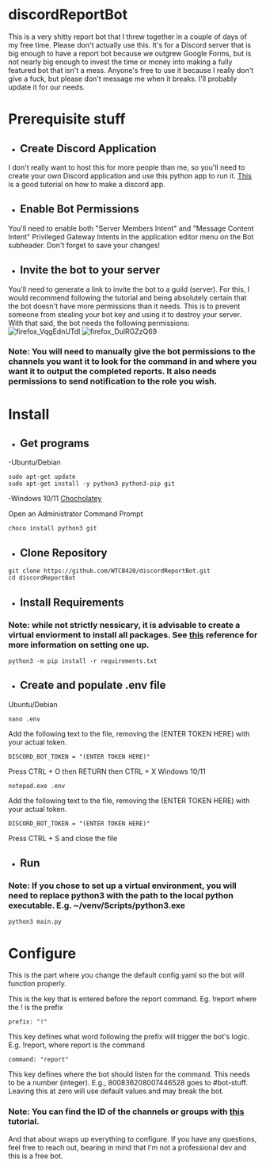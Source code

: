 # discordReportBot
This is a very shitty report bot that I threw together in a couple of days of my free time. Please don't actually use this. It's for a Discord server that is big enough to have a report bot because we outgrew Google Forms, but is not nearly big enough to invest the time or money into making a fully featured bot that isn't a mess. Anyone's free to use it because I really don't give a fuck, but please don't message me when it breaks. I'll probably update it for our needs.
# Prerequisite stuff
- ## Create Discord Application
I don't really want to host this for more people than me, so you'll need to create your own Discord application and use this python app to run it.
[This](https://www.geeksforgeeks.org/discord-bot-in-python/#) is a good tutorial on how to make a discord app.
- ## Enable Bot Permissions
You'll need to enable both "Server Members Intent" and "Message Content Intent" Privileged Gateway Intents in the application editor menu on the Bot subheader.
Don't forget to save your changes!
- ## Invite the bot to your server
You'll need to generate a link to invite the bot to a guild (server). For this, I would recommend following the tutorial and being absolutely certain that the bot doesn't have more permissions than it needs. This is to prevent someone from stealing your bot key and using it to destroy your server. With that said, the bot needs the following permissions:
![firefox_VqgEdnUTdl](https://github.com/WTCB420/discordReportBot/assets/36096475/d07b386a-41c3-4cd9-963a-50d655743dec)
![firefox_DulRGZzQ69](https://github.com/WTCB420/discordReportBot/assets/36096475/3b10283a-574c-4136-863d-27a0123f8a05)

### Note: You will need to manually give the bot permissions to the channels you want it to look for the command in and where you want it to output the completed reports. It also needs permissions to send notification to the role you wish. 

# Install
- ## Get programs
-Ubuntu/Debian
```
sudo apt-get update
sudo apt-get install -y python3 python3-pip git 
```
-Windows 10/11 [Chocholatey](https://chocolatey.org/install)

Open an Administrator Command Prompt
```
choco install python3 git
```
- ## Clone Repository
```
git clone https://github.com/WTCB420/discordReportBot.git
cd discordReportBot
```
- ## Install Requirements

### Note: while not strictly nessicary, it is advisable to create a virtual enviorment to install all packages. See [this](https://docs.python.org/3/library/venv.html) reference for more information on setting one up.
```
python3 -m pip install -r requirements.txt
```
- ## Create and populate .env file
Ubuntu/Debian
```
nano .env
```
Add the following text to the file, removing the (ENTER TOKEN HERE) with your actual token.
```
DISCORD_BOT_TOKEN = "(ENTER TOKEN HERE)"
```
Press CTRL + O then RETURN then CTRL + X
Windows 10/11
```
notepad.exe .env
```
Add the following text to the file, removing the (ENTER TOKEN HERE) with your actual token.
```
DISCORD_BOT_TOKEN = "(ENTER TOKEN HERE)"
```
Press CTRL + S and close the file 

- ## Run
### Note: If you chose to set up a virtual environment, you will need to replace python3 with the path to the local python executable. E.g. ~/venv/Scripts/python3.exe 
```
python3 main.py
```
# Configure
This is the part where you change the default config.yaml so the bot will function properly. 

This is the key that is entered before the report command. Eg. !report where the ! is the prefix
```
prefix: "!"
```
This key defines what word following the prefix will trigger the bot's logic. E.g. !report, where report is the command
```
command: "report"
```
This key defines where the bot should listen for the command. This needs to be a number (integer). E.g., 800836208007446528 goes to #bot-stuff. Leaving this at zero will use default values and may break the bot.
### Note: You can find the ID of the channels or groups with [this](https://docs.statbot.net/docs/faq/general/how-find-id/) tutorial.
And that about wraps up everything to configure. If you have any questions, feel free to reach out, bearing in mind that I'm not a professional dev and this is a free bot. 
